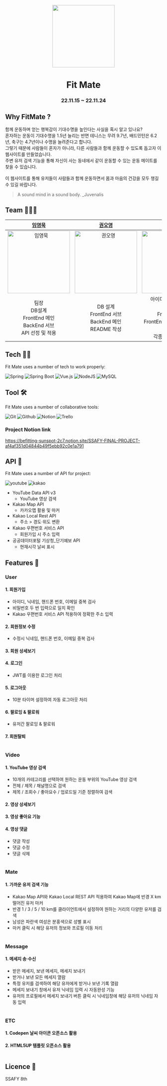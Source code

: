 <p align="middle" >
  <img width="200px;" src="https://decsnota.sirv.com/FITMATE_LOGO.png"/>
</p>
<h1 align="middle">Fit Mate</h1>
<h3 align="middle">22.11.15 ~ 22.11.24</h3>

## Why FitMate ?

함께 운동하며 얻는 행복감이 기대수명을 높인다는 사실을 혹시 알고 있나요?<br>
혼자하는 운동이 기대수명을 1.5년 늘리는 반면 테니스는 무려 9.7년, 배드민턴은 6.2년, 축구는 4.7년이나 수명을 늘려준다고 합니다.<br>
그렇기 때문에 사람들이 혼자가 아니라, 다른 사람들과 함께 운동할 수 있도록 돕고자 이 웹사이트를 만들었습니다.<br>
주변 유저 검색 기능을 통해 자신이 사는 동네에서 같이 운동할 수 있는 운동 메이트를 찾을 수 있습니다.<br><br>
이 웹사이트를 통해 유저들이 사람들과 함께 운동하면서 몸과 마음의 건강을 모두 챙길 수 있길 바랍니다.

> A sound mind in a sound body.
> \_Juvenalis

## Team 👩‍👦‍👦

|                                 [임영묵](https://github.com/Youngmook-Lim)                                 |                                  [권오영](https://github.com/kwnoyng)                                   |                                    [남기정](https://github.com/NAM-Kijung)                                    |
| :--------------------------------------------------------------------------------------------------------: | :-----------------------------------------------------------------------------------------------------: | :-----------------------------------------------------------------------------------------------------------: |
| <img src="https://decsnota.sirv.com/profile-pic-character_LimYoungMook.jpg?v=4" width=200px alt="임영묵" > | <img src="https://decsnota.sirv.com/profile-pic-character_KwonOYoung.jpg?v=4" width=200px alt="권오영"> |    <img src="https://decsnota.sirv.com/profile-pic-character_NamKiJung.jpg?v=4" width=200px alt="남기정">     |
|                 팀장<br> DB설계<br> FrontEnd 메인 <br> BackEnd 서브 <br> API 선정 및 적용                  |                    DB 설계<br> FrontEnd 서브<br> BackEnd 메인 <br> README 작성 <br>                     | 아이디어 도출 및 기획<br> DB 설계<br> FrontEnd 서브 <br> FrontEnd 디자인 설계 및 구현 <br> 각종 오픈소스 적용 |

## Tech 👨‍💻

Fit Mate uses a number of tech to work properly:

![Spring](https://img.shields.io/badge/spring-%236DB33F.svg?style=for-the-badge&logo=spring&logoColor=white)
![Spring Boot](https://img.shields.io/badge/spring_boot-6DB33F?style=for-the-badge&logo=springboot&logoColor=white)
![Vue.js](https://img.shields.io/badge/vuejs-%2335495e.svg?style=for-the-badge&logo=vuedotjs&logoColor=%234FC08D)
![NodeJS](https://img.shields.io/badge/node.js-6DA55F?style=for-the-badge&logo=node.js&logoColor=white)
![MySQL](https://img.shields.io/badge/mysql-000B1D.svg?style=for-the-badge&logo=mysql&logoColor=white)

## Tool 🛠️

Fit Mate uses a number of collaborative tools:

![Git](https://img.shields.io/badge/git-F05032?style=for-the-badge&logo=git&logoColor=white)
![Github](https://img.shields.io/badge/github-181717?style=for-the-badge&logo=github&logoColor=white)
![Notion](https://img.shields.io/badge/notion-000000?style=for-the-badge&logo=notion&logoColor=white)
![Trello](https://img.shields.io/badge/trello-0052CC?style=for-the-badge&logo=trello&logoColor=white)

### Project Notion link

https://befitting-sunspot-2c7.notion.site/SSAFY-FINAL-PROJECT-af4af351d04844b49f5ebb92c0e1a791

## API 🤖

Fit Mate uses a number of API for project:

![youtube](https://img.shields.io/badge/youtube-FF0000?style=for-the-badge&logo=youtube&logoColor=white)
![kakao](https://img.shields.io/badge/kakao-FFCD00?style=for-the-badge&logo=kakao&logoColor=white)

- YouTube Data API v3
  - YouTube 영상 검색
- Kakao Map API
  - 카카오맵 활용 및 마커
- Kakao Local Rest API
  - 주소 > 경도·위도 변환
- Kakao 우편번호 서비스 API
  - 회원가입 시 주소 입력
- 공공데이터포털 기상청\_단기예보 API
  - 현재시각 날씨 표시

## Features 🧰

### User

#### 1. 회원가입

- 아이디, 닉네임, 핸드폰 번호, 이메일 중복 검사
- 비밀번호 두 번 입력으로 일치 확인
- Kakao 우편번호 서비스 API 적용하여 정확한 주소 입력

#### 2. 회원정보 수정

- 수정시 닉네임, 핸드폰 번호, 이메일 중복 검사

#### 3. 회원 상세보기

#### 4. 로그인

- JWT를 이용한 로그인 처리

#### 5. 로그아웃

- 10분 타이머 설정하여 자동 로그아웃 처리

#### 6. 팔로잉 & 팔로워

- 유저간 팔로잉 & 팔로워

#### 7. 회원탈퇴 <br><br>

### Video

#### 1. YouTube 영상 검색

- 10개의 카테고리를 선택하여 원하는 운동 부위의 YouTube 영상 검색
- 전체 / 제목 / 채널명으로 검색
- 제목 / 조회수 / 좋아요수 / 업로드일 기준 정렬하여 검색

#### 2. 영상 상세보기

#### 3. 영상 좋아요 기능

#### 4. 영상 댓글

- 댓글 작성
- 댓글 수정
- 댓글 삭제<br><br>

### Mate

#### 1. 가까운 유저 검색 기능

- Kakao Map API와 Kakao Local REST API 적용하여 Kakao Map에 반경 X km 떨어진 유저 마커
- 반경 1 / 3 / 5 / 10 km를 클라이언트에서 설정하여 원하는 거리의 다양한 유저를 검색
- 남성은 파란색 여성은 분홍색으로 성별 표시
- 마커 클릭 시 해당 유저의 정보와 프로필 이동 처리<br><br>

### Message

#### 1. 메세지 송·수신

- 받은 메세지, 보낸 메세지, 메세지 보내기
- 받거나 보낸 모든 메세지 열람
- 특정 유저를 검색하여 해당 유저에게 받거나 보낸 기록 열람
- 메세지 보내기 창에서 유저 닉네임 입력 시 자동완성 기능
- 유저의 프로필에서 메세지 보내기 버튼 클릭 시 닉네임창에 해당 유저의 닉네임 자동 입력<br><br>

### ETC

#### 1. Codepen 날씨 아이콘 오픈소스 활용

#### 2. HTML5UP 템플릿 오픈소스 활용<br><br>

## Licence 🔑

SSAFY 8th
